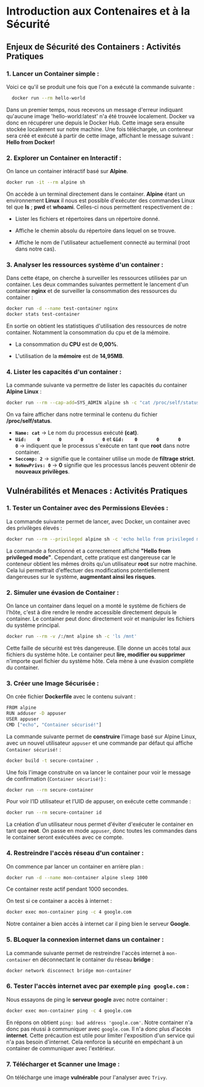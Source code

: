 # Introduction aux Contenaires et à la Sécurité 

## Enjeux de Sécurité des Containers : Activités Pratiques

### 1. Lancer un Container simple : 

Voici ce qu'il se produit une fois que l'on a exécuté la commande suivante : 

```bash
  docker run --rm hello-world
```

Dans un premier temps, nous recevons un message d'erreur indiquant qu'aucune image 'hello-world:latest' n'a été trouvée localement. Docker va donc en récupérer une depuis le Docker Hub. Cette image sera ensuite stockée localement sur notre machine. Une fois téléchargée, un conteneur sera créé et exécuté à partir de cette image, affichant le message suivant : **Hello from Docker!**


### 2. Explorer un Container en Interactif : 

On lance un container intéractif basé sur **Alpine**.

```bash
docker run -it --rm alpine sh
```

On accède à un terminal directement dans le container. **Alpine** étant un environnement **Linux** il nous est possible d'exécuter des commandes Linux tel que **ls** ; **pwd** et **whoami**. Celles-ci nous permettent respectivement de : 

- Lister les fichiers et répertoires dans un répertoire donné.

- Affiche le chemin absolu du répertoire dans lequel on se trouve.

- Affiche le nom de l'utilisateur actuellement connecté au terminal (root dans notre cas).

### 3. Analyser les ressources système d'un container : 

Dans cette étape, on cherche à surveiller les ressources utilisées par un container. 
Les deux commandes suivantes permettent le lancement d'un container **nginx** et de surveiller la consommation des ressources du container : 

```bash
docker run -d --name test-container nginx
docker stats test-container
```

En sortie on obtient les statistiques d'utilisation des ressources de notre container. Notamment la consommation du cpu et de la mémoire. 

- La consommation du **CPU** est de **0,00%**.

- L'utilisation de la **mémoire** est de **14,95MB**. 

### 4. Lister les capacités d'un container : 

La commande suivante va permettre de lister les capacités du container **Alpine Linux** : 

```bash
docker run --rm --cap-add=SYS_ADMIN alpine sh -c "cat /proc/self/status"
```
On va faire afficher dans notre terminal le contenu du fichier **/proc/self/status**. 

- **`Name: cat`** → Le nom du processus exécuté **(cat)**.
- **`Uid:    0       0       0       0`** et **`Gid:    0       0       0       0`** → indiquent que le processus s'exécute en tant que **root** dans notre container.
- **`Seccomp: 2`** → signifie que le container utilise un mode de **filtrage strict**.
- **`NoNewPrivs: 0`** → **0** signifie que les processus lancés peuvent obtenir de **nouveaux privilèges**.




## Vulnérabilités et Menaces : Activités Pratiques

### 1. Tester un Container avec des Permissions Elevées : 

La commande suivante permet de lancer, avec Docker, un container avec des privilèges élevés : 

```bash
docker run --rm --privileged alpine sh -c 'echo hello from privileged mode'
```

La commande a fonctionné et a correctement affiché **"Hello from privileged mode"**. Cependant, cette pratique est dangereuse car le conteneur obtient les mêmes droits qu'un utilisateur **root** sur notre machine. Cela lui permettrait d'effectuer des modifications potentiellement dangereuses sur le système, **augmentant ainsi les risques**.

### 2. Simuler une évasion  de Container : 

On lance un container dans lequel on a monté le système de fichiers de l'hôte, c'est à dire rendre le rendre accessible directement depuis le container. Le container peut donc directement voir et manipuler les fichiers du système principal.

```bash
docker run --rm -v /:/mnt alpine sh -c 'ls /mnt'
```

Cette faille de sécurité est très dangereuse. Elle donne un accès total aux fichiers du système hôte. Le container peut **lire, modifier ou supprimer** n'importe quel fichier du système hôte. Cela mène à une évasion complète du container.

### 3. Créer une Image Sécurisée : 

On crée fichier **Dockerfile** avec le contenu suivant : 

```bash
FROM alpine
RUN adduser -D appuser
USER appuser
CMD ["echo", "Container sécurisé!"]
```
La commande suivante permet de **construire** l'image basé sur Alpine Linux, avec un nouvel utilisateur `appuser` et une commande par défaut qui affiche `Container sécurisé!` : 

```bash
docker build -t secure-container .
```
Une fois l'image construite on va lancer le container pour voir le message de confirmation (`Container sécurisé!`) : 

```bash
docker run --rm secure-container
```
Pour voir l’ID utilisateur et l’UID de appuser, on exécute cette commande : 

```bash
docker run --rm secure-container id
```

La création d'un utilisateur nous permet d'éviter d'exécuter le container en tant que **root**. On passe en mode `appuser`, donc toutes les commandes dans le container seront exécutées avec ce compte. 

### 4. Restreindre l'accès réseau d'un container : 

On commence par lancer un container en arrière plan : 

```bash
docker run -d --name mon-container alpine sleep 1000
```
Ce container reste actif pendant 1000 secondes. 

On test si ce container a accès à internet : 

```bash
docker exec mon-container ping -c 4 google.com
```
Notre container a bien accès à internet car il ping bien le serveur **Google**.

### 5. BLoquer la connexion internet dans un container : 

La commande suivante permet de restreindre l'accès internet à `mon-container` en déconnectant le container du réseau **bridge** : 

```bash
docker network disconnect bridge mon-container
```

### 6. Tester l'accès internet avec par exemple `ping google.com` : 

Nous essayons de ping le **serveur google** avec notre container : 

```bash
docker exec mon-container ping -c 4 google.com
```
En répons on obtient `ping: bad address 'google.com'`. Notre container n'a donc pas réussi à communiquer avec `google.com`. Il n'a donc plus d'accès **internet**. 
Cette précaution est utile pour limiter l'exposition d'un service qui n'a pas besoin d'internet. Cela renforce la sécurité en empéchant à un container de communiquer avec l'extérieur. 

### 7. Télécharger et Scanner une Image : 

On télécharge une image **vulnérable** pour l'analyser avec `Trivy`. 